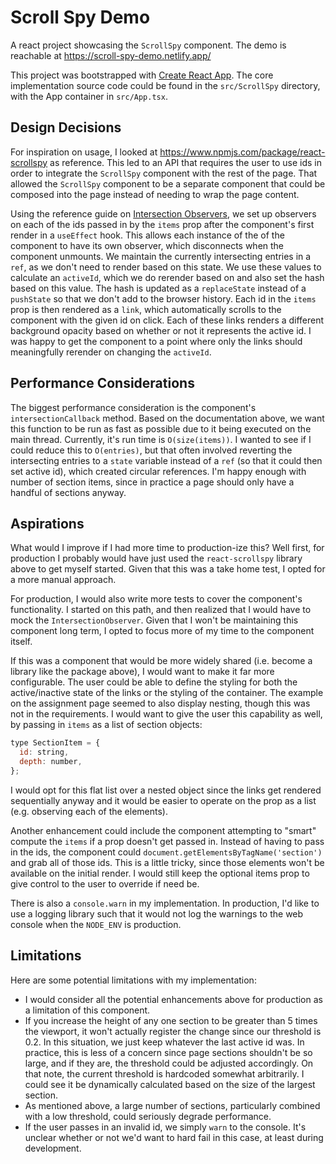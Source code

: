 # Scroll Spy Demo

A react project showcasing the `ScrollSpy` component. The demo is reachable at https://scroll-spy-demo.netlify.app/

This project was bootstrapped with [Create React App](https://github.com/facebook/create-react-app). The core implementation
source code could be found in the `src/ScrollSpy` directory, with the App container in `src/App.tsx`.

## Design Decisions

For inspiration on usage, I looked at https://www.npmjs.com/package/react-scrollspy as reference. This led to an API
that requires the user to use ids in order to integrate the `ScrollSpy` component with the rest of the page. That allowed the `ScrollSpy` component to be a separate component that could be composed into the page instead of needing to wrap the page content.

Using the reference guide on [Intersection Observers](https://developer.mozilla.org/en-US/docs/Web/API/Intersection_Observer_API),
we set up observers on each of the ids passed in by the `items` prop after the component's first render in a `useEffect` hook.
This allows each instance of the of the component to have its own observer, which disconnects when the component unmounts. We
maintain the currently intersecting entries in a `ref`, as we don't need to render based on this state. We use these values to
calculate an `activeId`, which we do rerender based on and also set the hash based on this value. The hash is updated as a
`replaceState` instead of a `pushState` so that we don't add to the browser history. Each id in the `items` prop
is then rendered as a `link`, which automatically scrolls to the component with the given id on click. Each of these links
renders a different background opacity based on whether or not it represents the active id. I was happy to get the component
to a point where only the links should meaningfully rerender on changing the `activeId`.

## Performance Considerations

The biggest performance consideration is the component's `intersectionCallback` method. Based on the documentation above, we
want this function to be run as fast as possible due to it being executed on the main thread. Currently, it's run time is
`O(size(items))`. I wanted to see if I could reduce this to `O(entries)`, but that often involved reverting the intersecting
entries to a `state` variable instead of a `ref` (so that it could then set active id), which created circular references. I'm
happy enough with number of section items, since in practice a page should only have a handful of sections anyway.

## Aspirations

What would I improve if I had more time to production-ize this? Well first, for production I probably would have just used the
`react-scrollspy` library above to get myself started. Given that this was a take home test, I opted for a more manual approach.

For production, I would also write more tests to cover the component's functionality. I started on this path, and then realized
that I would have to mock the `IntersectionObserver`. Given that I won't be maintaining this component long term, I opted to focus
more of my time to the component itself.

If this was a component that would be more widely shared (i.e. become a library like the package above), I would want to make it
far more configurable. The user could be able to define the styling for both the active/inactive state of the links or the styling
of the container. The example on the assignment page seemed to also display nesting, though this was not in the requirements. I
would want to give the user this capability as well, by passing in `items` as a list of section objects:

```javascript
type SectionItem = {
  id: string,
  depth: number,
};
```

I would opt for this flat list over a nested object since the links get rendered sequentially anyway and it would be easier to
operate on the prop as a list (e.g. observing each of the elements).

Another enhancement could include the component attempting to "smart" compute the `items` if a prop doesn't get passed in. Instead
of having to pass in the ids, the component could `document.getElementsByTagName('section')` and grab all of those ids. This is a
little tricky, since those elements won't be available on the initial render. I would still keep the optional items prop to give control to the user to override if need be.

There is also a `console.warn` in my implementation. In production, I'd like to use a logging library such that it would not log the
warnings to the web console when the `NODE_ENV` is production.

## Limitations

Here are some potential limitations with my implementation:

- I would consider all the potential enhancements above for production as a limitation of this component.
- If you increase the height of any one section to be greater than 5 times the viewport, it won't actually register the change 
since our threshold is 0.2. In this situation, we just keep whatever the last active id was. In practice, this is less of a concern 
since page sections shouldn't be so large, and if they are, the threshold could be adjusted accordingly. On that note, the current
threshold is hardcoded somewhat arbitrarily. I could see it be dynamically calculated based on the size of the largest section.
- As mentioned above, a large number of sections, particularly combined with a low threshold, could seriously degrade performance.
- If the user passes in an invalid id, we simply `warn` to the console. It's unclear whether or not we'd want to hard fail in this
case, at least during development.

